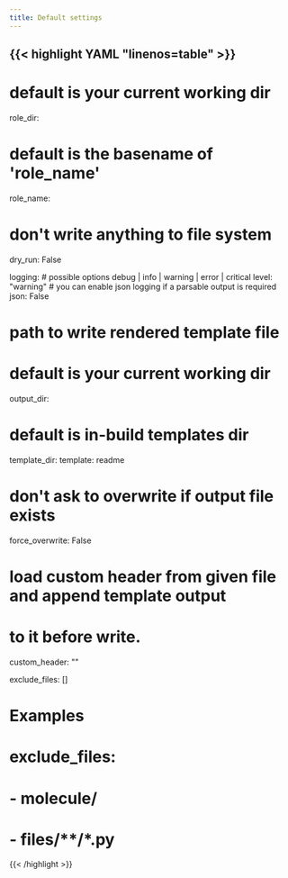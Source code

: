 ```yaml
---
title: Default settings
---
```


<!-- prettier-ignore-start -->
<!-- markdownlint-disable -->
<!-- spellchecker-disable -->
{{< highlight YAML "linenos=table" >}}
---
# default is your current working dir
role_dir:
# default is the basename of 'role_name'
role_name:
# don't write anything to file system
dry_run: False

logging:
    # possible options debug | info | warning | error | critical
    level: "warning"
    # you can enable json logging if a parsable output is required
    json: False

# path to write rendered template file
# default is your current working dir
output_dir:
# default is in-build templates dir
template_dir:
template: readme

# don't ask to overwrite if output file exists
force_overwrite: False
# load custom header from given file and append template output
# to it before write.
custom_header: ""

exclude_files: []
# Examples
# exclude_files:
#   - molecule/
#   - files/**/*.py
{{< /highlight >}}
<!-- spellchecker-enable -->
<!-- markdownlint-restore -->
<!-- prettier-ignore-end -->
